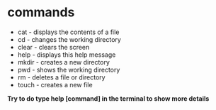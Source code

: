 # commands

- cat - displays the contents of a file
- cd - changes the working directory
- clear - clears the screen
- help - displays this help message
- mkdir - creates a new directory
- pwd - shows the working directory
- rm - deletes a file or directory
- touch - creates a new file

**Try to do type help [command] in the terminal to show more details**
